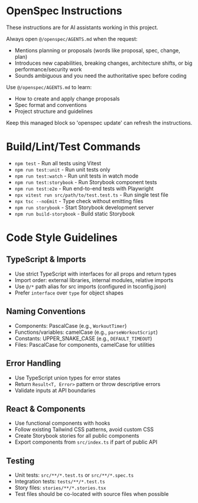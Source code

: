 <!-- OPENSPEC:START -->
# OpenSpec Instructions

These instructions are for AI assistants working in this project.

Always open `@/openspec/AGENTS.md` when the request:
- Mentions planning or proposals (words like proposal, spec, change, plan)
- Introduces new capabilities, breaking changes, architecture shifts, or big performance/security work
- Sounds ambiguous and you need the authoritative spec before coding

Use `@/openspec/AGENTS.md` to learn:
- How to create and apply change proposals
- Spec format and conventions
- Project structure and guidelines

Keep this managed block so 'openspec update' can refresh the instructions.

<!-- OPENSPEC:END -->

# Build/Lint/Test Commands

- `npm test` - Run all tests using Vitest
- `npm run test:unit` - Run unit tests only
- `npm run test:watch` - Run unit tests in watch mode
- `npm run test:storybook` - Run Storybook component tests
- `npm run test:e2e` - Run end-to-end tests with Playwright
- `npx vitest run src/path/to/test.test.ts` - Run single test file
- `npx tsc --noEmit` - Type check without emitting files
- `npm run storybook` - Start Storybook development server
- `npm run build-storybook` - Build static Storybook

# Code Style Guidelines

## TypeScript & Imports
- Use strict TypeScript with interfaces for all props and return types
- Import order: external libraries, internal modules, relative imports
- Use `@/*` path alias for src imports (configured in tsconfig.json)
- Prefer `interface` over `type` for object shapes

## Naming Conventions
- Components: PascalCase (e.g., `WorkoutTimer`)
- Functions/variables: camelCase (e.g., `parseWorkoutScript`)
- Constants: UPPER_SNAKE_CASE (e.g., `DEFAULT_TIMEOUT`)
- Files: PascalCase for components, camelCase for utilities

## Error Handling
- Use TypeScript union types for error states
- Return `Result<T, Error>` pattern or throw descriptive errors
- Validate inputs at API boundaries

## React & Components
- Use functional components with hooks
- Follow existing Tailwind CSS patterns, avoid custom CSS
- Create Storybook stories for all public components
- Export components from `src/index.ts` if part of public API

## Testing
- Unit tests: `src/**/*.test.ts` or `src/**/*.spec.ts`
- Integration tests: `tests/**/*.test.ts`
- Story files: `stories/**/*.stories.tsx`
- Test files should be co-located with source files when possible